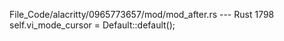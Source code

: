 File_Code/alacritty/0965773657/mod/mod_after.rs --- Rust
                                                                                                                                                          1798         self.vi_mode_cursor = Default::default();

